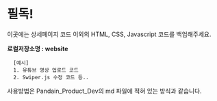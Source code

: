 # 필독!
이곳에는 상세페이지 코드 이외의 HTML, CSS, Javascript 코드를 백업해주세요.

**로컬저장소명 : website**

```
  [예시]
  1. 유튜브 영상 업로드 코드
  2. Swiper.js 수정 코드 등..
```

사용방법은 Pandain_Product_Dev의 md 파일에 적혀 있는 방식과 같습니다.
